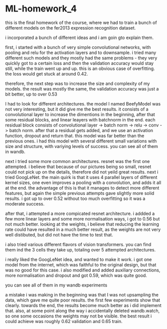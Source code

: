 # ML-homework_4

this is the final homework of the course, where we had to train a bunch of different models on the fer2013 expression recognition dataset.

i incorporated a bunch of different ideas and i am goin gto explain them.

first, i started with a bunch of very simple convolutional networks, with pooling and relu for the activation layers and to downsample.
i tried many different such models and they mostly had the same problems - they very quickly got to a certain loss and then the validation accuracy would stay still, while the train went up and up. this is an obvious case of overfitting.
the loss would get stuck at around 0.42.

therefore, the next step was to increase the size and complexity of my models. the result was mostly the same, the validation accuracy was just a bit better, up to over 0.53

I had to look for different architectures. the model I named BeefyModel was not very interesting, but it did give me the best results. it consists of a convolutional layer to increase the dimentions in the beginning, after that some residual blocks, and linear leayers with batchnorm in the end.
each residual block consists of convolutional layer -> batch norm -> relu -> conv -> batch norm. after that a residual gets added, and we use an activation function, dropout and return that. this model was far better than the previous ones.
i had this model with several different small variations with size and structure, with variying levels of success. you can see all of them in wandb.

next i tried some more common architectures. resnet was the first one attempted. i believe that because of our pictures being so small, resnet could not pick up on the details, therefore did not yeild great results.
next i tried GoogLeNet. the main quirk is that it uses 4 parallel layers of different kernel sizes, one even improves a pooling with a convolution, and adds it all at the end. the advantage of this is that it manages to detect more different features, but again the simple previous attempts gave slightly more solid results. i got up to over 0.52 without too much overfitting so it was a moderate success.

after that, i attempted a more compicated resnet architecture. i addded a few more linear layers and some more normalisation ways, i got to 0.56 but not much better. looking at the weights, i believe that reducing the learning rate could have resulted in a much better result, as the weights are not very well distibuted, but did not have the time to test that.

i also tried various different flavors of vision transformers. you can find them ind the 3 cells they take up, totaling over 5 attempted architectures.

i really liked the GoogLeNet idea, and wanted to make it work. i got one model from the internet, which was faithful to the original design, but that was no good for this case. i also modified and added auxiliary connections, more normalisation and dropout and got 0.59, which was quite good.

you can see all of them in my wandb experiments

a mistake i was making in the beginning was that I was not upsampling the data, which gave me quite poor results. the first few experiments show that clearly. towards the end, the results become much better as i did implement that. also, at some point along the way i accidentally deleted wandb.watch, so one some occasions the weights may not be visible.
the best result i could achieve was roughly 0.62 validation and 0.65 train.
